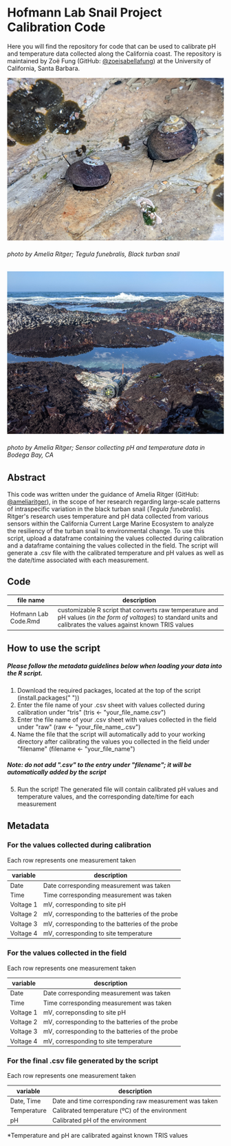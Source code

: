 # Hofmann Lab Snail Project Calibration Code
Here you will find the repository for code that can be used to calibrate pH and temperature data collected along the California coast. The repository is maintained by Zoë Fung (GitHub: [@zoeisabellafung](https://github.com/zoeisabellafung)) at the University of California, Santa Barbara.

![alt text](/media/teggy.jpg?raw=true)
###### photo by Amelia Ritger; *Tegula funebralis*, Black turban snail

![alt text](/media/bodega-sun.jpg?raw=true)
###### photo by Amelia Ritger; Sensor collecting pH and temperature data in Bodega Bay, CA

## Abstract
This code was written under the guidance of Amelia Ritger (GitHub: [@ameliaritger](https://github.com/ameliaritger)), in the scope of her research regarding large-scale patterns of intraspecific variation in the black turban snail (*Tegula funebralis*). Ritger's research uses temperature and pH data collected from various sensors within the California Current Large Marine Ecosystem to analyze the resiliency of the turban snail to environmental change. To use this script, upload a dataframe containing the values collected during calibration and a dataframe containing the values collected in the field. The script will generate a .csv file with the calibrated temperature and pH values as well as the date/time associated with each measurement.

## Code
file name | description 
---|-----------
Hofmann Lab Code.Rmd | customizable R script that converts raw temperature and pH values (*in the form of voltages*) to standard units and calibrates the values against known TRIS values

## How to use the script
##### Please follow the metadata guidelines below when loading your data into the R script.
1. Download the required packages, located at the top of the script (install.packages(" "))
2. Enter the file name of your .csv sheet with values collected during calibration under "tris" (tris <- "your_file_name.csv")
3. Enter the file name of your .csv sheet with values collected in the field under "raw" (raw <- "your_file_name_.csv")
4. Name the file that the script will automatically add to your working directory after calibrating the values you collected in the field under "filename" (filename <- "your_file_name")

##### Note: do not add ".csv" to the entry under "filename"; it will be automatically added by the script
5. Run the script! The generated file will contain calibrated pH values and temperature values, and the corresponding date/time for each measurement

## Metadata 
### For the values collected during calibration
Each row represents one measurement taken	

variable | description
---|---
Date | Date corresponding measurement was taken
Time | Time corresponding measurement was taken
Voltage 1	| mV, corresponding to site pH
Voltage 2	| mV, corresponding to the batteries of the probe
Voltage 3 | mV, corresponding to the batteries of the probe
Voltage 4 | mV, corresponding to site temperature

### For the values collected in the field
Each row represents one measurement taken	

variable | description
---|---
Date | Date corresponding measurement was taken
Time | Time corresponding measurement was taken
Voltage 1	| mV, correponsding to site pH
Voltage 2	| mV, corresponding to the batteries of the probe
Voltage 3 | mV, corresponding to the batteries of the probe
Voltage 4 | mV, corresponding to site temperature

### For the final .csv file generated by the script
Each row represents one measurement taken	

variable | description
---|---
Date, Time |	Date and time corresponding raw measurement was taken
Temperature	| Calibrated temperature (ºC) of the environment
pH	| Calibrated pH of the environment

*Temperature and pH are calibrated against known TRIS values